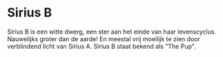 # Sirius B

Sirius B is een witte dwerg, een ster aan het einde van haar levenscyclus.
Nauwelijks groter dan de aarde! En meestal vrij moeilijk te zien door
verblindend licht van Sirius A. Sirius B staat bekend als "The Pup".
